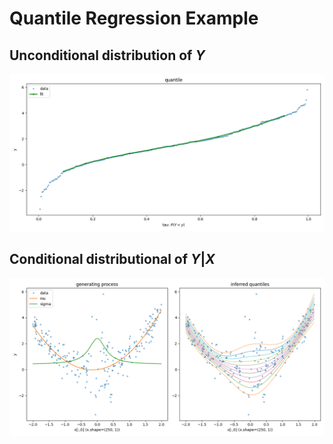 # Quantile Regression Example

## Unconditional distribution of $Y$

<img src="q_nox.png" alt="reeeeeedme" width="800">

## Conditional distributional of $Y|X$

<img src="q.png" alt="reeeeeedme" width="800">
